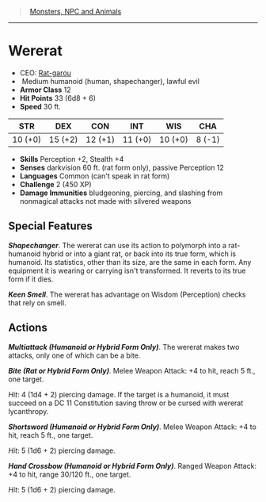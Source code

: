 ﻿---
!MonsterItem
Family: MonsterVO
Type: humanoid (human
Size: Medium
Alignment: shapechanger), lawful evil
ArmorClass: 12
HitPoints: 33 (6d8 + 6)
Speed: 30 ft.
Strength: 10 (+0)
Dexterity: 15 (+2)
Constitution: 12 (+1)
Intelligence: 11 (+0)
Wisdom: 10 (+0)
Charisma: ' 8 (-1)'
Skills: Perception +2, Stealth +4
DamageImmunities: bludgeoning, piercing, and slashing from nonmagical attacks not made with silvered weapons
Senses: darkvision 60 ft. (rat form only), passive Perception 12
Languages: Common (can't speak in rat form)
Challenge: 2 (450 XP)
Id: monsters_vo.md#wererat
ParentLink: monsters_vo.md#monsters-npc-and-animals
Name: Wererat
ParentName: Monsters, NPC and Animals
NameLevel: 1
AltName: '[Rat-garou](hd_monsters_rat_garou.md)'
Attributes:
  Name: Wererat
  Markdown: >+
    # <!--Name-->Wererat<!--/Name-->


    - CEO: <!--AltName-->[Rat-garou](hd_monsters_rat_garou.md)<!--/AltName-->

    -  <!--Size-->Medium<!--/Size--> <!--Type-->humanoid (human<!--/Type-->, <!--Alignment-->shapechanger), lawful evil<!--/Alignment-->

    - **Armor Class** <!--ArmorClass-->12<!--/ArmorClass-->

    - **Hit Points** <!--HitPoints-->33 (6d8 + 6)<!--/HitPoints-->

    - **Speed** <!--Speed-->30 ft.<!--/Speed-->


    |STR|DEX|CON|INT|WIS|CHA|

    |---|---|---|---|---|---|

    |<!--Strength-->10 (+0)<!--/Strength-->|<!--Dexterity-->15 (+2)<!--/Dexterity-->|<!--Constitution-->12 (+1)<!--/Constitution-->|<!--Intelligence-->11 (+0)<!--/Intelligence-->|<!--Wisdom-->10 (+0)<!--/Wisdom-->|<!--Charisma--> 8 (-1)<!--/Charisma-->|


    - **Skills** <!--Skills-->Perception +2, Stealth +4<!--/Skills-->

    - **Senses** <!--Senses-->darkvision 60 ft. (rat form only), passive Perception 12<!--/Senses-->

    - **Languages** <!--Languages-->Common (can't speak in rat form)<!--/Languages-->

    - **Challenge** <!--Challenge-->2 (450 XP)<!--/Challenge-->

    - **Damage Immunities** <!--DamageImmunities-->bludgeoning, piercing, and slashing from nonmagical attacks not made with silvered weapons<!--/DamageImmunities-->


    ## Special Features


    **_Shapechanger_**. The wererat can use its action to polymorph into a rat-humanoid hybrid or into a giant rat, or back into its true form, which is humanoid. Its statistics, other than its size, are the same in each form. Any equipment it is wearing or carrying isn't transformed. It reverts to its true form if it dies.


    **_Keen Smell_**. The wererat has advantage on Wisdom (Perception) checks that rely on smell.


    ## Actions


    **_Multiattack (Humanoid or Hybrid Form Only)_**. The wererat makes two attacks, only one of which can be a bite.


    **_Bite (Rat or Hybrid Form Only)_**. Melee Weapon Attack: +4 to hit, reach 5 ft., one target.


    _Hit_: 4 (1d4 + 2) piercing damage. If the target is a humanoid, it must succeed on a DC 11 Constitution saving throw or be cursed with wererat lycanthropy.


    **_Shortsword (Humanoid or Hybrid Form Only)_**. Melee Weapon Attack: +4 to hit, reach 5 ft., one target.


    _Hit_: 5 (1d6 + 2) piercing damage.


    **_Hand Crossbow (Humanoid or Hybrid Form Only)_**. Ranged Weapon Attack: +4 to hit, range 30/120 ft., one target.


    _Hit_: 5 (1d6 + 2) piercing damage.

  AltName: '[Rat-garou](hd_monsters_rat_garou.md)'
  Size: Medium
  Type: humanoid (human
  Alignment: shapechanger), lawful evil
  ArmorClass: 12
  HitPoints: 33 (6d8 + 6)
  Speed: 30 ft.
  Strength: 10 (+0)
  Dexterity: 15 (+2)
  Constitution: 12 (+1)
  Intelligence: 11 (+0)
  Wisdom: 10 (+0)
  Charisma: ' 8 (-1)'
  Skills: Perception +2, Stealth +4
  Senses: darkvision 60 ft. (rat form only), passive Perception 12
  Languages: Common (can't speak in rat form)
  Challenge: 2 (450 XP)
  DamageImmunities: bludgeoning, piercing, and slashing from nonmagical attacks not made with silvered weapons
AttributesDictionary: >+
  Name: Wererat

  Markdown: >+

    # <!--Name-->Wererat<!--/Name-->





    - CEO: <!--AltName-->[Rat-garou](hd_monsters_rat_garou.md)<!--/AltName-->



    -  <!--Size-->Medium<!--/Size--> <!--Type-->humanoid (human<!--/Type-->, <!--Alignment-->shapechanger), lawful evil<!--/Alignment-->



    - **Armor Class** <!--ArmorClass-->12<!--/ArmorClass-->



    - **Hit Points** <!--HitPoints-->33 (6d8 + 6)<!--/HitPoints-->



    - **Speed** <!--Speed-->30 ft.<!--/Speed-->





    |STR|DEX|CON|INT|WIS|CHA|



    |---|---|---|---|---|---|



    |<!--Strength-->10 (+0)<!--/Strength-->|<!--Dexterity-->15 (+2)<!--/Dexterity-->|<!--Constitution-->12 (+1)<!--/Constitution-->|<!--Intelligence-->11 (+0)<!--/Intelligence-->|<!--Wisdom-->10 (+0)<!--/Wisdom-->|<!--Charisma--> 8 (-1)<!--/Charisma-->|





    - **Skills** <!--Skills-->Perception +2, Stealth +4<!--/Skills-->



    - **Senses** <!--Senses-->darkvision 60 ft. (rat form only), passive Perception 12<!--/Senses-->



    - **Languages** <!--Languages-->Common (can't speak in rat form)<!--/Languages-->



    - **Challenge** <!--Challenge-->2 (450 XP)<!--/Challenge-->



    - **Damage Immunities** <!--DamageImmunities-->bludgeoning, piercing, and slashing from nonmagical attacks not made with silvered weapons<!--/DamageImmunities-->





    ## Special Features





    **_Shapechanger_**. The wererat can use its action to polymorph into a rat-humanoid hybrid or into a giant rat, or back into its true form, which is humanoid. Its statistics, other than its size, are the same in each form. Any equipment it is wearing or carrying isn't transformed. It reverts to its true form if it dies.





    **_Keen Smell_**. The wererat has advantage on Wisdom (Perception) checks that rely on smell.





    ## Actions





    **_Multiattack (Humanoid or Hybrid Form Only)_**. The wererat makes two attacks, only one of which can be a bite.





    **_Bite (Rat or Hybrid Form Only)_**. Melee Weapon Attack: +4 to hit, reach 5 ft., one target.





    _Hit_: 4 (1d4 + 2) piercing damage. If the target is a humanoid, it must succeed on a DC 11 Constitution saving throw or be cursed with wererat lycanthropy.





    **_Shortsword (Humanoid or Hybrid Form Only)_**. Melee Weapon Attack: +4 to hit, reach 5 ft., one target.





    _Hit_: 5 (1d6 + 2) piercing damage.





    **_Hand Crossbow (Humanoid or Hybrid Form Only)_**. Ranged Weapon Attack: +4 to hit, range 30/120 ft., one target.





    _Hit_: 5 (1d6 + 2) piercing damage.



  AltName: '[Rat-garou](hd_monsters_rat_garou.md)'

  Size: Medium

  Type: humanoid (human

  Alignment: shapechanger), lawful evil

  ArmorClass: 12

  HitPoints: 33 (6d8 + 6)

  Speed: 30 ft.

  Strength: 10 (+0)

  Dexterity: 15 (+2)

  Constitution: 12 (+1)

  Intelligence: 11 (+0)

  Wisdom: 10 (+0)

  Charisma: ' 8 (-1)'

  Skills: Perception +2, Stealth +4

  Senses: darkvision 60 ft. (rat form only), passive Perception 12

  Languages: Common (can't speak in rat form)

  Challenge: 2 (450 XP)

  DamageImmunities: bludgeoning, piercing, and slashing from nonmagical attacks not made with silvered weapons

---
> [Monsters, NPC and Animals](srd_monsters.md)

---

# Wererat

- CEO: [Rat-garou](hd_monsters_rat_garou.md)
-  Medium humanoid (human, shapechanger), lawful evil
- **Armor Class** 12
- **Hit Points** 33 (6d8 + 6)
- **Speed** 30 ft.

|STR|DEX|CON|INT|WIS|CHA|
|---|---|---|---|---|---|
|10 (+0)|15 (+2)|12 (+1)|11 (+0)|10 (+0)| 8 (-1)|

- **Skills** Perception +2, Stealth +4
- **Senses** darkvision 60 ft. (rat form only), passive Perception 12
- **Languages** Common (can't speak in rat form)
- **Challenge** 2 (450 XP)
- **Damage Immunities** bludgeoning, piercing, and slashing from nonmagical attacks not made with silvered weapons

## Special Features

**_Shapechanger_**. The wererat can use its action to polymorph into a rat-humanoid hybrid or into a giant rat, or back into its true form, which is humanoid. Its statistics, other than its size, are the same in each form. Any equipment it is wearing or carrying isn't transformed. It reverts to its true form if it dies.

**_Keen Smell_**. The wererat has advantage on Wisdom (Perception) checks that rely on smell.

## Actions

**_Multiattack (Humanoid or Hybrid Form Only)_**. The wererat makes two attacks, only one of which can be a bite.

**_Bite (Rat or Hybrid Form Only)_**. Melee Weapon Attack: +4 to hit, reach 5 ft., one target.

_Hit_: 4 (1d4 + 2) piercing damage. If the target is a humanoid, it must succeed on a DC 11 Constitution saving throw or be cursed with wererat lycanthropy.

**_Shortsword (Humanoid or Hybrid Form Only)_**. Melee Weapon Attack: +4 to hit, reach 5 ft., one target.

_Hit_: 5 (1d6 + 2) piercing damage.

**_Hand Crossbow (Humanoid or Hybrid Form Only)_**. Ranged Weapon Attack: +4 to hit, range 30/120 ft., one target.

_Hit_: 5 (1d6 + 2) piercing damage.

